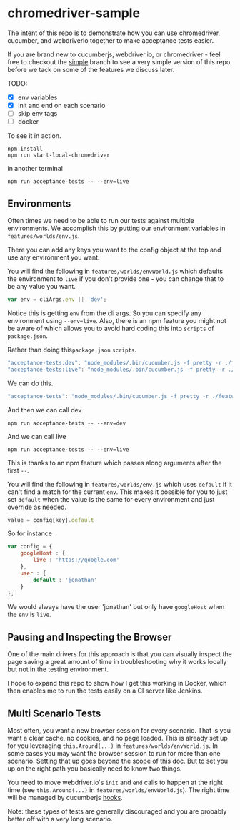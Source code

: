 chromedriver-sample
================

The intent of this repo is to demonstrate how you can use chromedriver, cucumber, and webdriverio together to make
acceptance tests easier.

If you are brand new to cucumberjs, webdriver.io, or chromedriver - feel free to checkout the [simple](https://github.com/jhoguet/chromedriver-sample/tree/simple) branch to see
a very simple version of this repo before we tack on some of the features we discuss later.

TODO:
- [x] env variables
- [x] init and end on each scenario
- [ ] skip env tags
- [ ] docker

To see it in action.

    npm install
    npm run start-local-chromedriver


in another terminal

    npm run acceptance-tests -- --env=live

## Environments
Often times we need to be able to run our tests against multiple environments. We accomplish this by putting our environment variables in `features/worlds/env.js`. 

There you can add any keys you want to the config object at the top and use any environment you want. 

You will find the following in `features/worlds/envWorld.js` which defaults the environment to `live` if you don't provide one - you can change that to be any value you want. 


```js
var env = cliArgs.env || 'dev';
```

Notice this is getting `env` from the cli args. So you can specify any environment using `--env=live`. Also, there is an npm feature you might not be aware of which allows you to avoid hard coding this into `scripts` of `package.json`. 

Rather than doing this`package.json` `scripts`. 

```js
"acceptance-tests:dev": "node_modules/.bin/cucumber.js -f pretty -r ./features/worlds/envWorld.js -r ./features/steps/ ./features/ --env=dev",
"acceptance-tests:live": "node_modules/.bin/cucumber.js -f pretty -r ./features/worlds/envWorld.js -r ./features/steps/ ./features/ --env=live",
```

We can do this. 

```js
"acceptance-tests": "node_modules/.bin/cucumber.js -f pretty -r ./features/worlds/envWorld.js -r ./features/steps/ ./features/"
```

And then we can call dev

	npm run acceptance-tests -- --env=dev
    
And we can call live
	
    npm run acceptance-tests -- --env=live
    
This is thanks to an npm feature which passes along arguments after the first `--`. 
	

You will find the following in `features/worlds/env.js` which uses `default` if it can't find a match for the current `env`. This makes it possible for you to just set `default` when the value is the same for every environment and just override as needed. 

```js
value = config[key].default
```

So for instance

```js
var config = {
    googleHost : {
        live : 'https://google.com'
    },
    user : {
        default : 'jonathan'
    }
};
```

We would always have the user 'jonathan' but only have `googleHost` when the `env` is `live`. 

## Pausing and Inspecting the Browser

One of the main drivers for this approach is that you can visually inspect the page saving a great amount of time in
troubleshooting why it works locally but not in the testing environment.

I hope to expand this repo to show how I get this working in Docker, which then enables me to run the tests easily on
a CI server like Jenkins.

## Multi Scenario Tests

Most often, you want a new browser session for every scenario. That is you want a clear cache, no cookies, and no page
loaded. This is already set up for you leveraging `this.Around(...)` in `features/worlds/envWorld.js`. In some cases you
may want the browser session to run for more than one scenario. Setting that up goes beyond the scope of this doc. But
to set you up on the right path you basically need to know two things.

You need to move webdriver.io's `init` and `end` calls to happen at the right time (see `this.Around(...)` in
`features/worlds/envWorld.js`). The right time will be managed by cucumberjs [hooks](https://github.com/cucumber/cucumber-js#hooks). 

Note: these types of tests are generally discouraged and you are probably better off with a very long scenario. 